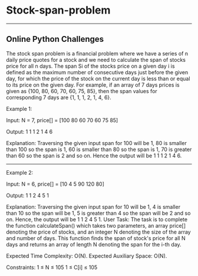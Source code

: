 # Stock-span-problem
-------------------------------------------------------
Online Python Challenges
------------------------------------------------------

The stock span problem is a financial problem where we have a series of n daily price quotes for a stock and we need to calculate the span of stocks price for all n days. 
The span Si of the stocks price on a given day i is defined as the maximum number of consecutive days just before the given day, for which the price of the stock on the current day is less than or equal to its price on the given day.
For example, if an array of 7 days prices is given as {100, 80, 60, 70, 60, 75, 85}, then the span values for corresponding 7 days are {1, 1, 1, 2, 1, 4, 6}.

Example 1:

Input: 
N = 7, price[] = [100 80 60 70 60 75 85]

Output:
1 1 1 2 1 4 6

Explanation:
Traversing the given input span for 100 
will be 1, 80 is smaller than 100 so the 
span is 1, 60 is smaller than 80 so the 
span is 1, 70 is greater than 60 so the 
span is 2 and so on. Hence the output will 
be 1 1 1 2 1 4 6.

-----------------------------------------------------------------------------------------------------------

Example 2:

Input: 
N = 6, price[] = [10 4 5 90 120 80]

Output:
1 1 2 4 5 1

Explanation:
Traversing the given input span for 10 
will be 1, 4 is smaller than 10 so the 
span will be 1, 5 is greater than 4 so 
the span will be 2 and so on. Hence, the 
output will be 1 1 2 4 5 1.
User Task:
The task is to complete the function calculateSpan() which takes two parameters, an array price[] denoting the price of stocks, and an integer N denoting the size of the array and number of days. This function finds the span of stock's price for all N days and returns an array of length N denoting the span for the i-th day.

Expected Time Complexity: O(N).
Expected Auxiliary Space: O(N).

Constraints:
1 ≤ N ≤ 105
1 ≤ C[i] ≤ 105


